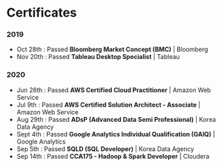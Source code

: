 # Certificates
### 2019
- Oct 28th : Passed **Bloomberg Market Concept (BMC)** | Bloomberg
- Nov 20th : Passed **Tableau Desktop Specialist** | Tableau

### 2020
- Jun 26th : Passed **AWS Certified Cloud Practitioner** | Amazon Web Service
- Jul 9th  : Passed **AWS Certified Solution Architect - Associate** | Amazon Web Service
- Aug 29th : Passed **ADsP (Advanced Data Semi Professional)** | Korea Data Agency
- Sept 4th : Passed **Google Analytics Individual Qualification (GAIQ)** | Google Analytics
- Sep 5th  : Passed **SQLD (SQL Developer)** | Korea Data Agency
- Sep 14th : Passed **CCA175 - Hadoop & Spark Developer** | Cloudera
